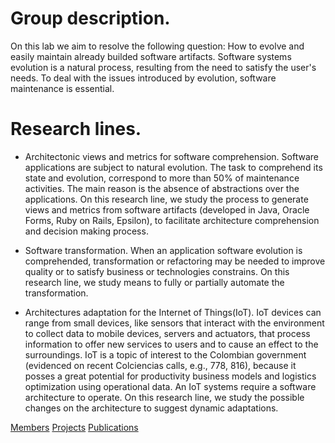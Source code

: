 # Group description.

On this lab we aim to resolve the following question: How to evolve and easily maintain already builded software artifacts. Software systems evolution is a natural process, resulting from the need to satisfy the user's needs. To deal with the issues introduced by evolution, software maintenance is essential.

<!-- En este laboratorio abordamos la pregunta: cómo hacer evolucionar y mantener fácilmente los artefactos de software que ya han sido construidos. La evolución de los sistemas de software es un proceso natural que resulta de la búsqueda de satisfacción de las necesidades de sus usuarios. Para reducir las complicaciones originadas por la evolución es vital hacer mantenimiento del software.-->



# Research lines.

- Architectonic views and metrics for software comprehension. Software applications are subject to natural evolution. The task to comprehend its state and evolution, correspond to more than 50% of maintenance activities. The main reason is the absence of abstractions over the applications. On this research line, we study the process to generate views and metrics from software artifacts (developed in Java, Oracle Forms, Ruby on Rails, Epsilon), to facilitate architecture comprehension and decision making process.

<!--- Vistas arquitectónicas y métricas para comprensión de software: las aplicaciones de software están sujetas a una evolución natural. La tarea de comprender su estado y evolución corresponde a más del 50% de toda la actividad de mantenimiento. La razón principal es la ausencia de abstracciones sobre las aplicaciones. En esta línea estudiamos el proceso de generar vistas y métricas a partir de artefactos de software (hechos en Java, Oracle Forms, Ruby on Rails, Epsilon) para facilitar la comprensión de la arquitectura y la toma de decisiones.-->

- Software transformation. When an application software evolution is comprehended, transformation or refactoring may be needed to improve quality or to satisfy business or technologies constrains. On this research line, we study means to fully or partially automate the transformation.

<!--- - Transformación de software: una vez comprendida la evolución de una aplicación de software, uno puede requerir transformarla (o refactorizarla) para mejorar su calidad o satisfacer restricciones de negocio y tecnología. En esta línea estudiamos las formas de (semi)automatizar la transformación. -->

- Architectures adaptation for the Internet of Things(IoT). IoT devices can range from small devices, like sensors that interact with the environment to collect data to mobile devices, servers and actuators, that process information to offer new services to users and to cause an effect to the surroundings.  IoT is a topic of interest to the Colombian government (evidenced on recent Colciencias calls, e.g., 778, 816), because it posses a great potential for productivity business models and logistics optimization using operational data. An IoT systems require a software architecture to operate. On this research line, we study the possible changes on the architecture to suggest dynamic adaptations.

<!--- - Adaptación de arquitecturas para Internet de las Cosas (IoT): IoT cuenta con dispositivos pequeños, como sensores, que interactúan con el ambiente para recoger datos y otros dispositivos, como móviles, servidores y actuadores, que procesan dicha información para ofrecer nuevos servicios a los usuarios y causar un efecto sobre el entorno.  IoT es un área de interés del gobierno nacional (así lo revelan las convocatorias de Colciencias más recientes, e.g., 778, 816) ya que posee un gran potencial para crear modelos de negocio, de productividad y optimización de logística a partir de los datos de operación. Un sistema IoT requiere una arquitectura de software para funcionar. En esta línea estudiamos los posibles cambios que puede sufrir la arquitectura y sugerimos adaptaciones dinámicas. -->

[Members](members.md)             [Projects](projects.md)       [Publications](publications.md)







<!-- ## Software Evolution Lab (SELF) webpage.

You can use the [editor on GitHub](https://github.com/SELF-Software-Evolution-Lab/SELF-Software-Evolution-Lab.github.io/edit/master/index.md) to maintain and preview the content for your website in Markdown files.

Whenever you commit to this repository, GitHub Pages will run [Jekyll](https://jekyllrb.com/) to rebuild the pages in your site, from the content in your Markdown files.

### Markdown

Markdown is a lightweight and easy-to-use syntax for styling your writing. It includes conventions for

```markdown
Syntax highlighted code block

# Header 1
## Header 2
### Header 3

- Bulleted
- List

1. Numbered
2. List

**Bold** and _Italic_ and `Code` text

[Link](url) and ![Image](src)
```

For more details see [GitHub Flavored Markdown](https://guides.github.com/features/mastering-markdown/).

### Jekyll Themes

Your Pages site will use the layout and styles from the Jekyll theme you have selected in your [repository settings](https://github.com/SELF-Software-Evolution-Lab/SELF-Software-Evolution-Lab.github.io/settings). The name of this theme is saved in the Jekyll `_config.yml` configuration file.

### Support or Contact

Having trouble with Pages? Check out our [documentation](https://help.github.com/categories/github-pages-basics/) or [contact support](https://github.com/contact) and we’ll help you sort it out. -->
